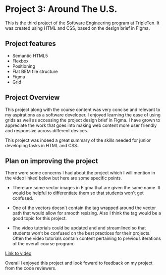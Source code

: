 # Project 3: Around The U.S.


This is the third project of the Software Engineering program at TripleTen. It was created using HTML and CSS, based on the design brief in Figma.

## Project features

- Semantic HTML5
- Flexbox
- Positioning
- Flat BEM file structure
- Figma
- Grid

## Project Overview

This project along with the course content was very concise and relevant to my aspirations as a software developer. I enjoyed learning the ease of using grids as well as accessing the project design brief in Figma. I have grown to appreciate the work that goes into making web content more user friendly and responsive across different devices. 

This project was indeed a great summary of the skills needed for junior developing tasks in HTML and CSS. 

## Plan on improving the project

There were some concerns I had about the project which I will mention in the video linked below but here are some specific points. 
- There are some vector images in Figma that are given the same name. It would be helpful to differentiate them so that students won't get confused. 

- One of the vectors doesn't contain the <g> tag wrapped around the vector path that would allow for smooth resizing. Also I think the <g> tag would be a good topic for this project. 

- The video tutorials could be updated and and streamlined so that students won't be confused on the best practices for their projects. Often the video tutorials contain content pertaining to previous iterations of the overall course program. 

[Link to video](https://drive.google.com/file/d/1mrCqzODCxVFPFifRuezqfue0yGR0cPNg/view?usp=drive_link)

Overall I enjoyed this project and look foward to feedback on my project from the code reviewers. 